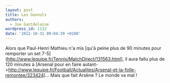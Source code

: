 ```yaml
---
layout: post
title: Les Gunnuls
authors:
  - Joe Gantdelaine
wordpress_id: 1132
date: '2012-10-31 09:04:39 +0100'
---
```

Alors que Paul-Henri Mathieu n'a mis [qu'à peine plus de 90 minutes pour remporter un set 7-5](http://www.lequipe.fr/Tennis/MatchDirect/131563.html], il aura fallu plus de 120 minutes à [Arsenal pour en faire autant->http://www.lequipe.fr/Football/Actualites/Arsenal-et-la-folle-remontee/323424)… Mais que fait Arsène ? Le monde va mal !
